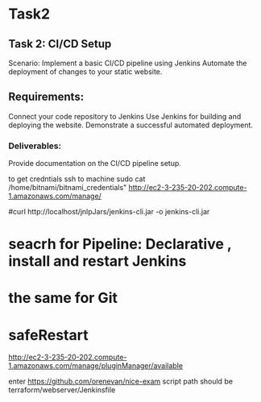 # Task2

## Task 2: CI/CD Setup

Scenario:
Implement a basic CI/CD pipeline using Jenkins
Automate the deployment of changes to your static website.

## Requirements:

Connect your code repository to Jenkins
Use Jenkins for building and deploying the website.
Demonstrate a successful automated deployment.

### Deliverables:
Provide documentation on the CI/CD pipeline setup.

to get credntials ssh to machine sudo cat /home/bitnami/bitnami_credentials"
http://ec2-3-235-20-202.compute-1.amazonaws.com/manage/

#curl http://localhost/jnlpJars/jenkins-cli.jar  -o jenkins-cli.jar 
# seacrh for Pipeline: Declarative , install and restart Jenkins
# the same for Git 
# safeRestart 

http://ec2-3-235-20-202.compute-1.amazonaws.com/manage/pluginManager/available


enter
https://github.com/orenevan/nice-exam
script path should be terraform/webserver/Jenkinsfile



